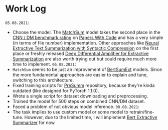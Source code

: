 # Work Log

`05.08.2021`:
* Choose the model. The [MatchSum](https://github.com/maszhongming/MatchSum) model takes the second place in the [CNN / DM benchmark rating](https://paperswithcode.com/sota/extractive-document-summarization-on-cnn) on [Papers With Code](https://paperswithcode.com/) and has a very simple (in terms of file number) implementation. Other approaches like [Neural Extractive Text Summarization with Syntactic Compression](https://arxiv.org/pdf/1902.00863v2.pdf) on the first place or freshly released [Deep Differential Amplifier for Extractive Summarization](https://aclanthology.org/2021.acl-long.31.pdf) are also worth trying out but could require much more time to implement.
`06.08.2021`:
* `MatchSum` seems to be just an improvement of [BertSumExt](https://paperswithcode.com/paper/text-summarization-with-pretrained-encoders) models. Since the more fundamental approaches are easier to explain and tune, switching to this architecture.
* Fixed training scripts for [PreSumm](https://github.com/nlpyang/PreSumm) repository, because they're kinda outdated (like designed for PyTorch 1.1.0).
* Wrote a single script for dataset downloading and preprocessing.
* Trained the model for 500 steps on combined CNN/DM dataset.
* Faced a problem of not obvious model inference.
`08.08.2021`:
* The task implies to use custom model or some model to retrain/fine-tune. However, due to the limited time, I will implement [Bert Extractive Summarizer](https://github.com/dmmiller612/bert-extractive-summarizer) for now.